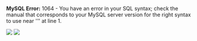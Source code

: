 **MySQL Error:** 1064 - You have an error in your SQL syntax; check the manual that corresponds to your MySQL server version for the right syntax to use near ''' at line 1.

![](http://splitline.tw/)
![](https://gist.githubusercontent.com/splitline/a930e958a47515ec0c0f0387a8d58f5b/raw/api.svg)
